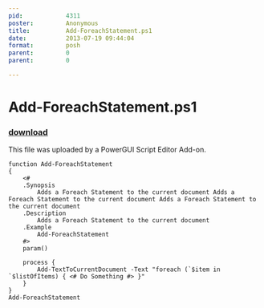 ```yaml
---
pid:            4311
poster:         Anonymous
title:          Add-ForeachStatement.ps1
date:           2013-07-19 09:44:04
format:         posh
parent:         0
parent:         0

---
```


# Add-ForeachStatement.ps1

### [download](4311.ps1)

This file was uploaded by a PowerGUI Script Editor Add-on.

```posh
function Add-ForeachStatement
{
    <#
    .Synopsis
        Adds a Foreach Statement to the current document Adds a Foreach Statement to the current document Adds a Foreach Statement to the current document
    .Description
        Adds a Foreach Statement to the current document
    .Example
        Add-ForeachStatement    
    #>
    param()
	
	process {
		Add-TextToCurrentDocument -Text "foreach (`$item in `$listOfItems) { <# Do Something #> }"	
	}	
}
Add-ForeachStatement
```
